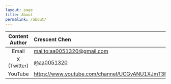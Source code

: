 ```yaml
---
layout: page
title: About
permalink: /about/
---
```


| Content Author | Crescent Chen                                              |
| :------------: | :--------------------------------------------------------- |
|     Email      | <mailto:aa0051320@gmail.com>                               |
|  X (Twitter)   | [@aa0051320](https://twitter.com/aa0051320)                |
|    YouTube     | <https://www.youtube.com/channel/UCGvANU1XJmT3FVQBt8Ixbog> |
